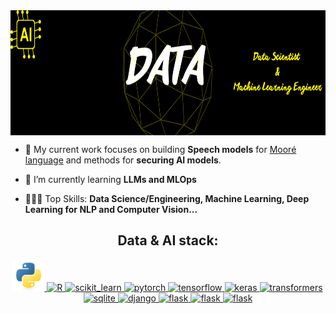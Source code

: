 <div align=center>
          <img alt="gif" align="center" src="https://github.com/ANYANTUDRE/ANYANTUDRE/blob/main/img/linkedin_banner_V2.png" width=1000 height=200/>
</div>

- 🔭 My current work focuses on building **Speech models** for [Mooré language](https://en.wikipedia.org/wiki/Moor%C3%A9) and methods for **securing AI models**.

- 🌱 I’m currently learning **LLMs and MLOps**

- 🏋🏾‍♂️ Top Skills: **Data Science/Engineering, Machine Learning, Deep Learning for NLP and Computer Vision...**


<h2 align="center">Data & AI stack:</h3>
<p align="center"> 

   <a href="https://www.python.org" target="_blank" rel="noreferrer"> 
    <img src="https://raw.githubusercontent.com/devicons/devicon/master/icons/python/python-original.svg" alt="python" width="50" height="50"/> 
  </a> 

  <a href="https://www.r-project.org/" target="_blank" rel="noreferrer"> 
    <img src="https://upload.wikimedia.org/wikipedia/commons/thumb/1/1b/R_logo.svg/1086px-R_logo.svg.png?20240131042527" alt="R" width="50" height="50"/> 
  </a> 

   <a href="https://scikit-learn.org/" target="_blank" rel="noreferrer"> 
    <img src="https://upload.wikimedia.org/wikipedia/commons/0/05/Scikit_learn_logo_small.svg" alt="scikit_learn" width="50" height="50"/> 
  </a> 

  <a href="https://pytorch.org/" target="_blank" rel="noreferrer">      
    <img src="https://static-00.iconduck.com/assets.00/pytorch-icon-1694x2048-jgwjy3ne.png" alt="pytorch" width="50" height="50"/> 
  </a> 

  <a href="https://www.tensorflow.org" target="_blank" rel="noreferrer">      
    <img src="https://www.vectorlogo.zone/logos/tensorflow/tensorflow-icon.svg" alt="tensorflow" width="50" height="50"/> 
  </a> 

   <a href="https://keras.io" target="_blank" rel="noreferrer">      
    <img src="https://upload.wikimedia.org/wikipedia/commons/thumb/a/ae/Keras_logo.svg/2048px-Keras_logo.svg.png" alt="keras" width="50" height="50"/> 
  </a>   

  <a href="https://huggingface.co/docs/transformers/index" target="_blank" rel="noreferrer"> 
    <img src="https://huggingface.co/datasets/huggingface/brand-assets/resolve/main/hf-logo.svg" alt="transformers" width="50" height="50"/> 
  </a> 

  <a href="https://www.langchain.com/" target="_blank" rel="noreferrer"> 
    <img src="https://www.freecodecamp.org/news/content/images/2024/03/1700940849777.png" alt="sqlite" width="80" height="50"/> 
  </a>
  
  <a href="https://aws.amazon.com/" target="_blank" rel="noreferrer"> 
    <img src="https://www.logo.wine/a/logo/Amazon_Web_Services/Amazon_Web_Services-Logo.wine.svg" alt="django" width="50" height="50"/> 
  </a> 
  
  <a href="https://azure.microsoft.com/" target="_blank" rel="noreferrer"> 
    <img src="https://upload.wikimedia.org/wikipedia/commons/thumb/f/fa/Microsoft_Azure.svg/180px-Microsoft_Azure.svg.png" alt="flask" width="45" height="45"/> 
  </a> 

  <a href="https://airflow.apache.org/" target="_blank" rel="noreferrer"> 
    <img src="https://upload.wikimedia.org/wikipedia/commons/thumb/d/de/AirflowLogo.png/180px-AirflowLogo.png" alt="flask" width="80" height="40"/> 
  </a> 

  <a href="https://spark.apache.org/" target="_blank" rel="noreferrer"> 
    <img src="https://upload.wikimedia.org/wikipedia/commons/thumb/f/f3/Apache_Spark_logo.svg/langfr-180px-Apache_Spark_logo.svg.png" alt="flask" width="80" height="40"/> 
  </a> 
 
</p>
